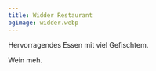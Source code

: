 ```yaml
---
title: Widder Restaurant
bgimage: widder.webp
---
```


Hervorragendes Essen mit viel Gefischtem.


Wein meh.

